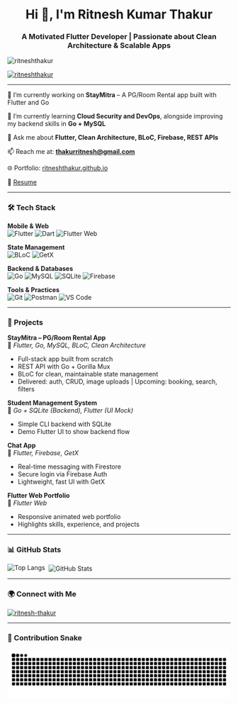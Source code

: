 <h1 align="center">Hi 👋, I'm Ritnesh Kumar Thakur</h1>
<h3 align="center">A Motivated Flutter Developer | Passionate about Clean Architecture & Scalable Apps</h3>

<p align="left">
  <img src="https://komarev.com/ghpvc/?username=ritneshthakur&label=Profile%20views&color=0e75b6&style=flat" alt="ritneshthakur" />
</p>

<p align="left">
  <a href="https://github.com/ryo-ma/github-profile-trophy">
    <img src="https://github-profile-trophy.vercel.app/?username=ritneshthakur" alt="ritneshthakur" />
  </a>
</p>

---

🔭 I’m currently working on **StayMitra** – A PG/Room Rental app built with Flutter and Go

🌱 I’m currently learning **Cloud Security and DevOps**, alongside improving my backend skills in **Go + MySQL**

💬 Ask me about **Flutter, Clean Architecture, BLoC, Firebase, REST APIs**

📫 Reach me at: **thakurritnesh@gmail.com**

🌐 Portfolio: [ritneshthakur.github.io](https://ritneshthakur.github.io)

📄 [Resume](https://drive.google.com/file/d/1u0FuJq-yQ7nmlGutqnRz6B_gg-WCf8U5/view?usp=drivesdk)

---

### 🛠️ Tech Stack
**Mobile & Web**  
![Flutter](https://img.shields.io/badge/-Flutter-02569B?logo=flutter&logoColor=white) ![Dart](https://img.shields.io/badge/-Dart-0175C2?logo=dart&logoColor=white) ![Flutter Web](https://img.shields.io/badge/-FlutterWeb-02569B?logo=flutter&logoColor=white)

**State Management**  
![BLoC](https://img.shields.io/badge/-BLoC-blueviolet) ![GetX](https://img.shields.io/badge/-GetX-red)

**Backend & Databases**  
![Go](https://img.shields.io/badge/-Go-00ADD8?logo=go&logoColor=white) ![MySQL](https://img.shields.io/badge/-MySQL-4479A1?logo=mysql&logoColor=white) ![SQLite](https://img.shields.io/badge/-SQLite-003B57?logo=sqlite&logoColor=white) ![Firebase](https://img.shields.io/badge/-Firebase-FFCA28?logo=firebase&logoColor=black)

**Tools & Practices**  
![Git](https://img.shields.io/badge/-Git-F05032?logo=git&logoColor=white) ![Postman](https://img.shields.io/badge/-Postman-FF6C37?logo=postman&logoColor=white) ![VS Code](https://img.shields.io/badge/-VSCode-007ACC?logo=visual-studio-code&logoColor=white)

---

### 🚀 Projects

**StayMitra – PG/Room Rental App**  
📍 *Flutter, Go, MySQL, BLoC, Clean Architecture*  
- Full-stack app built from scratch  
- REST API with Go + Gorilla Mux  
- BLoC for clean, maintainable state management  
- Delivered: auth, CRUD, image uploads | Upcoming: booking, search, filters

**Student Management System**  
📍 *Go + SQLite (Backend), Flutter (UI Mock)*  
- Simple CLI backend with SQLite  
- Demo Flutter UI to show backend flow

**Chat App**  
📍 *Flutter, Firebase, GetX*  
- Real-time messaging with Firestore  
- Secure login via Firebase Auth  
- Lightweight, fast UI with GetX

**Flutter Web Portfolio**  
📍 *Flutter Web*  
- Responsive animated web portfolio  
- Highlights skills, experience, and projects

---

### 📊 GitHub Stats

<p>
  <img align="left" src="https://github-readme-stats.vercel.app/api/top-langs?username=ritneshthakur&show_icons=true&locale=en&layout=compact" alt="Top Langs" />
</p>

<p>&nbsp;
  <img align="center" src="https://github-readme-stats.vercel.app/api?username=ritneshthakur&show_icons=true&locale=en" alt="GitHub Stats" />
</p>

---

### 🌍 Connect with Me

<p align="left">
  <a href="https://linkedin.com/in/ritnesh-thakur" target="blank">
    <img align="center" src="https://raw.githubusercontent.com/rahuldkjain/github-profile-readme-generator/master/src/images/icons/Social/linked-in-alt.svg" alt="ritnesh-thakur" height="30" width="40" />
  </a>
</p>

---

### 🐍 Contribution Snake

<p align="center">
  <picture>
    <source media="(prefers-color-scheme: dark)" srcset="https://raw.githubusercontent.com/ritneshthakur/ritneshthakur/output/github-snake-dark.svg" />
    <source media="(prefers-color-scheme: light)" srcset="https://raw.githubusercontent.com/ritneshthakur/ritneshthakur/output/github-snake.svg" />
    <img alt="GitHub Contribution Snake" src="https://raw.githubusercontent.com/ritneshthakur/ritneshthakur/output/github-snake.svg" />
  </picture>
</p>
